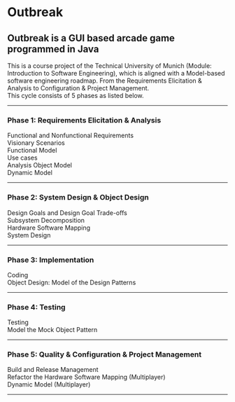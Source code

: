 # Outbreak
## Outbreak is a GUI based arcade game programmed in Java

This is a course project of the Technical University of Munich (Module: Introduction to Software Engineering), which is aligned with a Model-based software engineering roadmap. From the Requirements Elicitation & Analysis to Configuration & Project Management. <br />
This cycle consists of 5 phases as listed below.
__________________________________________

### Phase 1: Requirements Elicitation & Analysis 
Functional and Nonfunctional Requirements <br />
Visionary Scenarios <br />
Functional Model <br />
Use cases <br />
Analysis Object Model <br />
Dynamic Model <br />
_________________________________________

### Phase 2: System Design & Object Design
Design Goals and Design Goal Trade-offs <br />
Subsystem Decomposition <br />
Hardware Software Mapping <br />
System Design <br />
_________________________________________

### Phase 3: Implementation
Coding <br />
Object Design: Model of the Design Patterns <br />
_________________________________________

### Phase 4: Testing 
Testing <br />
Model the Mock Object Pattern <br />
_________________________________________

### Phase 5: Quality & Configuration & Project Management
Build and Release Management <br />
Refactor the Hardware Software Mapping (Multiplayer) <br />
Dynamic Model (Multiplayer) <br />
_________________________________________
